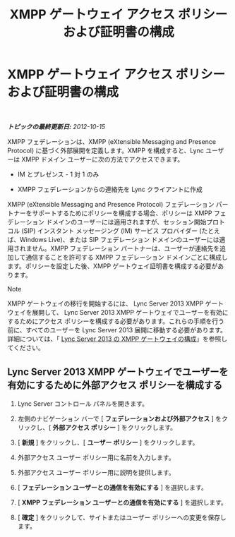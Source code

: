 ﻿---
title: XMPP ゲートウェイ アクセス ポリシーおよび証明書の構成
TOCTitle: XMPP ゲートウェイ アクセス ポリシーおよび証明書の構成
ms:assetid: fac02f4e-d14d-4be3-b53c-74c82436fd93
ms:mtpsurl: https://technet.microsoft.com/ja-jp/library/JJ721945(v=OCS.15)
ms:contentKeyID: 49887229
ms.date: 05/19/2016
mtps_version: v=OCS.15
ms.translationtype: HT
---

# XMPP ゲートウェイ アクセス ポリシーおよび証明書の構成

 

_**トピックの最終更新日:** 2012-10-15_

XMPP フェデレーションは、XMPP (eXtensible Messaging and Presence Protocol) に基づく外部展開を定義します。XMPP を構成すると、Lync ユーザーは XMPP ドメイン ユーザーに次の方法でアクセスできます。

  - IM とプレゼンス - 1 対 1 のみ

  - XMPP フェデレーションからの連絡先を Lync クライアントに作成

XMPP (eXtensible Messaging and Presence Protocol) フェデレーション パートナーをサポートするためにポリシーを構成する場合、ポリシーは XMPP フェデレーション ドメインのユーザーには適用されますが、セッション開始プロトコル (SIP) インスタント メッセージング (IM) サービス プロバイダー (たとえば、Windows Live)、または SIP フェデレーション ドメインのユーザーには適用されません。XMPP フェデレーション パートナーは、ユーザーが連絡先を追加して通信することを許可する XMPP フェデレーション ドメインごとに構成します。ポリシーを設定した後、XMPP ゲートウェイ証明書を構成する必要があります。

> [!NOTE]
> XMPP ゲートウェイの移行を開始するには、 Lync Server 2013 XMPP ゲートウェイを展開して、 Lync Server 2013 XMPP ゲートウェイでユーザーを有効にするためにアクセス ポリシーを構成する必要があります。これらの手順を行う前に、すべてのユーザーを Lync Server 2013 展開に移動する必要があります。詳細については、「 <a href="configure-xmpp-gateway-on-lync-server-2013.md">Lync Server 2013 の XMPP ゲートウェイの構成</a>」を参照してください。


## Lync Server 2013 XMPP ゲートウェイでユーザーを有効にするために外部アクセス ポリシーを構成する

1.  Lync Server コントロール パネルを開きます。

2.  左側のナビゲーション バーで \[ **フェデレーションおよび外部アクセス** \] をクリックし、\[ **外部アクセス ポリシー** \] をクリックします。

3.  \[ **新規** \] をクリックし、\[ **ユーザー ポリシー** \] をクリックします。

4.  外部アクセス ユーザー ポリシー用に名前を入力します。

5.  外部アクセス ユーザー ポリシー用に説明を提供します。

6.  \[ **フェデレーション ユーザーとの通信を有効にする** \] を選択します。

7.  \[ **XMPP フェデレーション ユーザーとの通信を有効にする** \] を選択します。

8.  \[ **確定** \] をクリックして、サイトまたはユーザー ポリシーへの変更を保存します。

